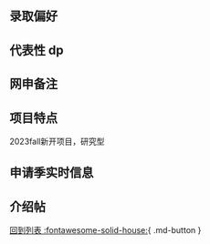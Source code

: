 ## 录取偏好

## 代表性 dp

## 网申备注

## 项目特点

2023fall新开项目，研究型

## 申请季实时信息

## 介绍帖

[回到列表 :fontawesome-solid-house:](grade.md){ .md-button }
